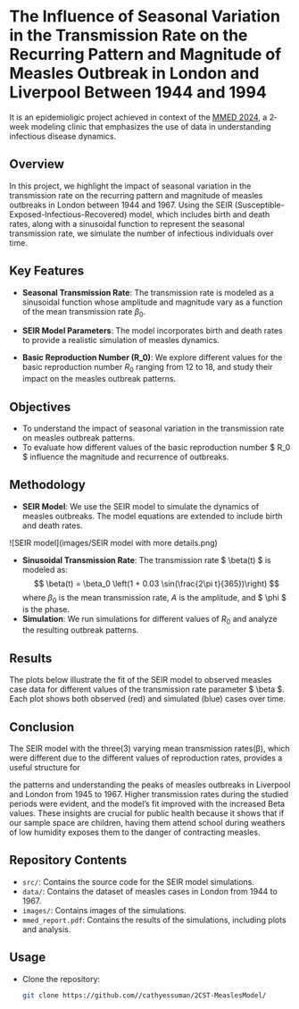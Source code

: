 # The Influence of Seasonal Variation in the Transmission Rate on the Recurring Pattern and Magnitude of Measles Outbreak in London and Liverpool Between 1944 and 1994

It is an epidemioligic project achieved in context of the [MMED 2024](https://www.ici3d.org/MMED),  a 2­‐week modeling clinic that emphasizes the use of data in understanding infectious disease dynamics. 

## Overview

In this project, we highlight the impact of seasonal variation in the transmission rate on the recurring pattern and magnitude of measles outbreaks in London between 1944 and 1967. Using the SEIR (Susceptible-Exposed-Infectious-Recovered) model, which includes birth and death rates, along with a sinusoidal function to represent the seasonal transmission rate, we simulate the number of infectious individuals over time.

## Key Features

- **Seasonal Transmission Rate**: The transmission rate is modeled as a sinusoidal function whose amplitude and magnitude vary as a function of the mean transmission rate $\beta_0$.

- **SEIR Model Parameters**: The model incorporates birth and death rates to provide a realistic simulation of measles dynamics.


- **Basic Reproduction Number (R_0)**: We explore different values for the basic reproduction number $R_0$ ranging from 12 to 18, and study their impact on the measles outbreak patterns.

## Objectives

- To understand the impact of seasonal variation in the transmission rate on measles outbreak patterns.
- To evaluate how different values of the basic reproduction number $ R_0 $ influence the magnitude and recurrence of outbreaks.

## Methodology

- **SEIR Model**: We use the SEIR model to simulate the dynamics of measles outbreaks. The model equations are extended to include birth and death rates.

![SEIR model](images/SEIR model with more details.png)

- **Sinusoidal Transmission Rate**: The transmission rate $ \beta(t) $ is modeled as:
  $$
  \beta(t) = \beta_0 \left(1 + 0.03 \sin(\frac{2\pi t}{365})\right)
  $$
  where $\beta_0$ is the mean transmission rate, $A$ is the amplitude, and $ \phi $ is the phase.
- **Simulation**: We run simulations for different values of $R_0$ and analyze the resulting outbreak patterns.

## Results

The plots below illustrate the fit of the SEIR model to observed measles case data for different values of the transmission rate parameter $ \beta $. Each plot shows both observed (red) and simulated (blue) cases over time.

<!--![SEIR Model Fit for Liverpool dataset](images/Liverpool/LPool_betachange.png)
![SEIR Model Fit for London dataset](images/London/Ldn_betachange.png)-->

## Conclusion

The SEIR model with the three(3) varying mean transmission rates(β), which were different due to the different values of reproduction rates, provides a useful structure for

the patterns and understanding the peaks of measles outbreaks in Liverpool and London from 1945 to 1967. Higher transmission rates during the studied periods were evident,
and the model’s fit improved with the increased Beta values.
These insights are crucial for public health because it shows
that if our sample space are children, having them attend
school during weathers of low humidity exposes them to
the danger of contracting measles.

## Repository Contents

- `src/`: Contains the source code for the SEIR model simulations.
- `data/`: Contains the dataset of measles cases in London from 1944 to 1967.
- `images/`: Contains images of the simulations.
- `mmed_report.pdf`: Contains the results of the simulations, including plots and analysis.

## Usage

- Clone the repository:
   ```bash
   git clone https://github.com//cathyessuman/2CST-MeaslesModel/
